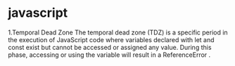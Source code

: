 # javascript

1.Temporal Dead Zone
The temporal dead zone (TDZ) is a specific period in the execution of JavaScript code where variables declared with let and const exist but cannot be accessed or assigned any value. During this phase, accessing or using the variable will result in a ReferenceError .
